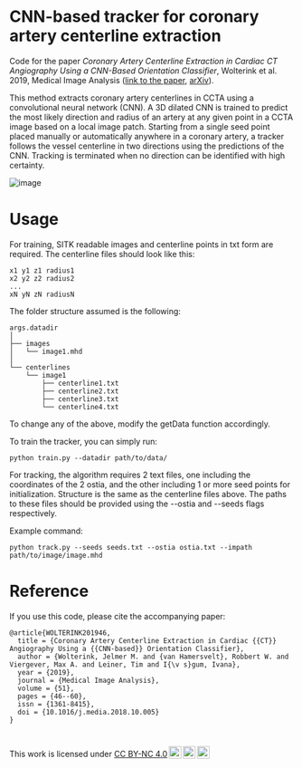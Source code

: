 # CNN-based tracker for coronary artery centerline extraction
Code for the paper _Coronary Artery Centerline Extraction in Cardiac CT Angiography Using a CNN-Based Orientation Classifier_, Wolterink et al. 2019, Medical Image Analysis  ([link to the paper](https://www.sciencedirect.com/science/article/pii/S1361841518308491), [arXiv](https://arxiv.org/abs/1810.03143)).

This method extracts coronary artery centerlines in CCTA using a convolutional neural network (CNN). A 3D dilated CNN is trained to predict the most likely direction and radius of an artery at any given point in a CCTA image based on a local image patch. Starting from a single seed point placed manually or automatically anywhere in a coronary artery, a tracker follows the vessel centerline in two directions using the predictions of the CNN. Tracking is terminated when no direction can be identified with high certainty.


![image](https://github.com/iolag/orientation-classifier/assets/63402398/edbc9d4d-f2f1-493d-bf79-900051a177a8)

# Usage
For training, SITK readable images and centerline points in txt form are required.
The centerline files should look like this:

```
x1 y1 z1 radius1
x2 y2 z2 radius2
...
xN yN zN radiusN
``` 
The folder structure assumed is the following:

```
args.datadir
│
├── images
│   └── image1.mhd
│
└── centerlines
    └── image1
        ├── centerline1.txt
        ├── centerline2.txt
        ├── centerline3.txt
        └── centerline4.txt
```

To change any of the above, modify the getData function accordingly. 

To train the tracker, you can simply run:
```
python train.py --datadir path/to/data/
```

For tracking, the algorithm requires 2 text files, one including the coordinates of the 2 ostia, and the other including 1 or more seed points for initialization. Structure is the same as the centerline files above. The paths to these files should be provided using the --ostia and --seeds flags respectively. 

Example command:
```
python track.py --seeds seeds.txt --ostia ostia.txt --impath path/to/image/image.mhd
```

# Reference
If you use this code, please cite the accompanying paper:

```
@article{WOLTERINK201946,
  title = {Coronary Artery Centerline Extraction in Cardiac {{CT}} Angiography Using a {{CNN-based}} Orientation Classifier},
  author = {Wolterink, Jelmer M. and {van Hamersvelt}, Robbert W. and Viergever, Max A. and Leiner, Tim and I{\v s}gum, Ivana},
  year = {2019},
  journal = {Medical Image Analysis},
  volume = {51},
  pages = {46--60},
  issn = {1361-8415},
  doi = {10.1016/j.media.2018.10.005}
}
```
#
<p xmlns:cc="http://creativecommons.org/ns#" >This work is licensed under <a href="http://creativecommons.org/licenses/by-nc/4.0/?ref=chooser-v1" target="_blank" rel="license noopener noreferrer" style="display:inline-block;">CC BY-NC 4.0<img style="height:22px!important;margin-left:3px;vertical-align:text-bottom;" src="https://mirrors.creativecommons.org/presskit/icons/cc.svg?ref=chooser-v1"><img style="height:22px!important;margin-left:3px;vertical-align:text-bottom;" src="https://mirrors.creativecommons.org/presskit/icons/by.svg?ref=chooser-v1"><img style="height:22px!important;margin-left:3px;vertical-align:text-bottom;" src="https://mirrors.creativecommons.org/presskit/icons/nc.svg?ref=chooser-v1"></a></p>
